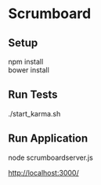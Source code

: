 # Scrumboard

## Setup
npm install  
bower install

## Run Tests
./start_karma.sh

## Run Application
node scrumboardserver.js

[http://localhost:3000/](http://localhost:3000/)
